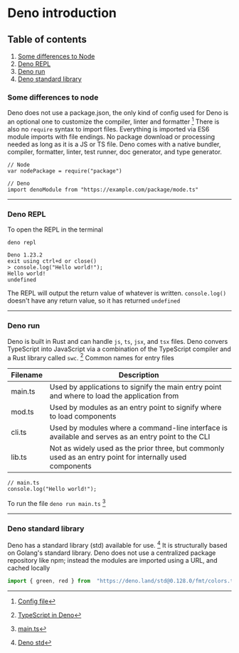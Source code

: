 # Deno introduction

## Table of contents

1. [Some differences to Node](#some-differences-to-node)
2. [Deno REPL](#deno-repl)
3. [Deno run](#deno-run)
4. [Deno standard library](#deno-standard-library)

### Some differences to node

Deno does not use a package.json, the only kind of config used for Deno is an optional one to customize the compiler, linter and formatter [^1]
There is also no `require` syntax to import files. Everything is imported via ES6 module imports with file endings. No package download or processing needed as long as it is a JS or TS file.
Deno comes with a native bundler, compiler, formatter, linter, test runner, doc generator, and type generator.

```
// Node
var nodePackage = require("package")

// Deno
import denoModule from "https://example.com/package/mode.ts"
```

---

### Deno REPL

To open the REPL in the terminal

```
deno repl

Deno 1.23.2
exit using ctrl+d or close()
> console.log("Hello world!");
Hello world!
undefined
```

The REPL will output the return value of whatever is written. `console.log()` doesn't have any return value, so it has returned `undefined`

---

### Deno run

Deno is built in Rust and can handle `js`, `ts`, `jsx`, and `tsx` files.
Deno convers TypeScript into JavaScript via a combination of the TypeScript compiler and a Rust library called `swc`. [^2]
Common names for entry files

| Filename | Description                                                                                               |
| -------- | --------------------------------------------------------------------------------------------------------- |
| main.ts  | Used by applications to signify the main entry point and where to load the application from               |
| mod.ts   | Used by modules as an entry point to signify where to load components                                     |
| cli.ts   | Used by modules where a command-line interface is available and serves as an entry point to the CLI       |
| lib.ts   | Not as widely used as the prior three, but commonly used as an entry point for internally used components |

```
// main.ts
console.log("Hello world!");
```

To run the file `deno run main.ts` [^3]

---

### Deno standard library

Deno has a standard library (std) available for use. [^4]
It is structurally based on Golang's standard library. Deno does not use a centralized package repository like npm; instead the modules are imported using a URL, and cached locally


```typescript {id="deno-import" class="blue large" data-filename="main.ts"}
import { green, red } from  "https://deno.land/std@0.128.0/fmt/colors.ts";
```

[^1]: [Config file](https://deno.land/manual@v1.19.2/getting_started/configuration_file)
[^2]: [TypeScript in Deno](https://deno.land/manual/typescript/overview)
[^3]: [main.ts](./main.ts)
[^4]: [Deno std](https://deno.land/std@0.146.0)
